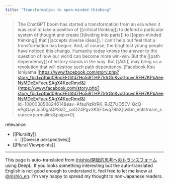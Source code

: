 ```yaml
---
title: "Transformation to open-minded thinking"
---
```


> The ChatGPT boom has started a transformation from an era when it was cool to take a position of [[critical thinking]] to defend a particular system of thought and create [[dividing into parts]] to [[open-minded thinking]] that [[accepts diverse ideas]]. I can't help but feel that a transformation has begun. And, of course, the brightest young people have noticed this change. Humanity today knows the answer to the question of how our world can become more win-win. But the [[path dependency]] of history stands in the way. But [[AGI]] may bring us a revolution that will destroy such path dependency.
[Facebook Kou Ishiyama [https://www.facebook.com/story.php?story_fbid=pfbid09ncEEGifdZHo5iRTHPZktrGnKycGbuvcREH7KPbAeeNsMDeEvFueuSAgX4KpeRmxl&](https://www.facebook.com/story.php?story_fbid=pfbid09ncEEGifdZHo5iRTHPZktrGnKycGbuvcREH7KPbAeeNsMDeEvFueuSAgX4KpeRmxl&) id=100003850824614&eav=AfauNzRrRK_RJZ7UO5EV-QcQ-ePgQayLqi50gaQP8kD__ovD24Pgv3KSF4wq79bXj1w&m_entstream_source=permalink&paipv=0]

relevance
- [[Plurality]]
    - [[Diverse perspectives]]
- [[Plural Viewpoints]]

---
This page is auto-translated from [/nishio/開放的思考へのトランスフォーム](https://scrapbox.io/nishio/開放的思考へのトランスフォーム) using DeepL. If you looks something interesting but the auto-translated English is not good enough to understand it, feel free to let me know at [@nishio_en](https://twitter.com/nishio_en). I'm very happy to spread my thought to non-Japanese readers.